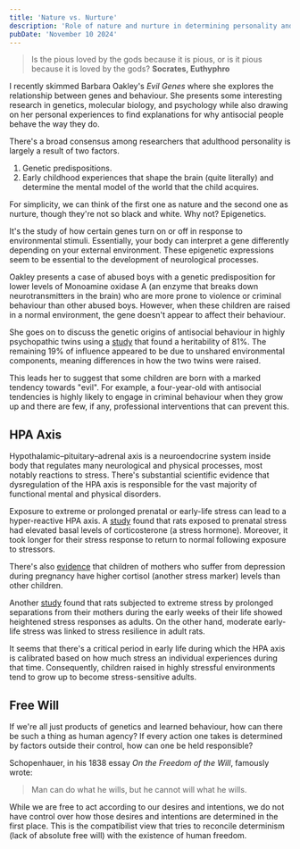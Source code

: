 ```yaml
---
title: 'Nature vs. Nurture'
description: 'Role of nature and nurture in determining personality and its implications for free will'
pubDate: 'November 10 2024'
---
```


> Is the pious loved by the gods because it is pious, or is it pious because it is loved by the gods?
> **Socrates, Euthyphro**

I recently skimmed Barbara Oakley's _Evil Genes_ where she explores the relationship between genes and behaviour. She presents some interesting research in genetics, molecular biology, and psychology while also drawing on her personal experiences to find explanations for why antisocial people behave the way they do.

There's a broad consensus among researchers that adulthood personality is largely a result of two factors.

1. Genetic predispositions.
2. Early childhood experiences that shape the brain (quite literally) and determine the mental model of the world that the child acquires.

For simplicity, we can think of the first one as nature and the second one as nurture, though they're not so black and white. Why not? Epigenetics.

It's the study of how certain genes turn on or off in response to environmental stimuli. Essentially, your body can interpret a gene differently depending on your external environment. These epigenetic expressions seem to be essential to the development of neurological processes.

Oakley presents a case of abused boys with a genetic predisposition for lower levels of Monoamine oxidase A (an enzyme that breaks down neurotransmitters in the brain) who are more prone to violence or criminal behaviour than other abused boys. However, when these children are raised in a normal environment, the gene doesn't appear to affect their behaviour.

She goes on to discuss the genetic origins of antisocial behaviour in highly psychopathic twins using a [study](https://pubmed.ncbi.nlm.nih.gov/15877765/) that found a heritability of 81%. The remaining 19% of influence appeared to be due to unshared environmental components, meaning differences in how the two twins were raised.

This leads her to suggest that some children are born with a marked tendency towards "evil". For example, a four-year-old with antisocial tendencies is highly likely to engage in criminal behaviour when they grow up and there are few, if any, professional interventions that can prevent this.

## HPA Axis

Hypothalamic–pituitary–adrenal axis is a neuroendocrine system inside body that regulates many neurological and physical processes, most notably reactions to stress. There's substantial scientific evidence that dysregulation of the HPA axis is responsible for the vast majority of functional mental and physical disorders.

Exposure to extreme or prolonged prenatal or early-life stress can lead to a hyper-reactive HPA axis. A [study](<https://onlinelibrary.wiley.com/doi/10.1002/(SICI)1097-4695(19990905)40:3%3C302::AID-NEU3%3E3.0.CO;2-7>) found that rats exposed to prenatal stress had elevated basal levels of corticosterone (a stress hormone). Moreover, it took longer for their stress response to return to normal following exposure to stressors.

There's also [evidence](https://www.tandfonline.com/doi/abs/10.1080/10253890500044521) that children of mothers who suffer from depression during pregnancy have higher cortisol (another stress marker) levels than other children.

Another [study](https://www.science.org/doi/10.1126/science.277.5332.1659) found that rats subjected to extreme stress by prolonged separations from their mothers during the early weeks of their life showed heightened stress responses as adults. On the other hand, moderate early-life stress was linked to stress resilience in adult rats.

It seems that there's a critical period in early life during which the HPA axis is calibrated based on how much stress an individual experiences during that time. Consequently, children raised in highly stressful environments tend to grow up to become stress-sensitive adults.

## Free Will

If we're all just products of genetics and learned behaviour, how can there be such a thing as human agency? If every action one takes is determined by factors outside their control, how can one be held responsible?

Schopenhauer, in his 1838 essay _On the Freedom of the Will_, famously wrote:

> Man can do what he wills, but he cannot will what he wills.

While we are free to act according to our desires and intentions, we do not have control over how those desires and intentions are determined in the first place. This is the compatibilist view that tries to reconcile determinism (lack of absolute free will) with the existence of human freedom.
